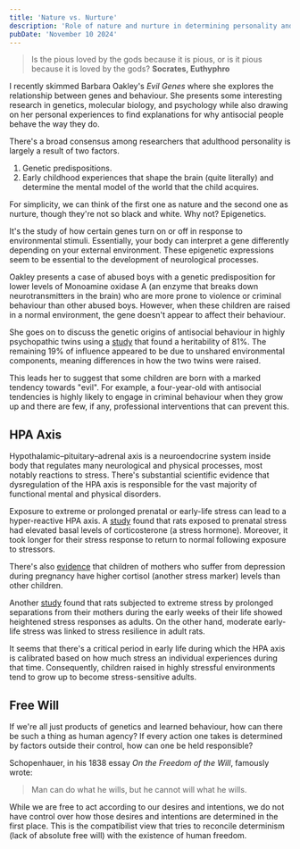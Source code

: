 ```yaml
---
title: 'Nature vs. Nurture'
description: 'Role of nature and nurture in determining personality and its implications for free will'
pubDate: 'November 10 2024'
---
```


> Is the pious loved by the gods because it is pious, or is it pious because it is loved by the gods?
> **Socrates, Euthyphro**

I recently skimmed Barbara Oakley's _Evil Genes_ where she explores the relationship between genes and behaviour. She presents some interesting research in genetics, molecular biology, and psychology while also drawing on her personal experiences to find explanations for why antisocial people behave the way they do.

There's a broad consensus among researchers that adulthood personality is largely a result of two factors.

1. Genetic predispositions.
2. Early childhood experiences that shape the brain (quite literally) and determine the mental model of the world that the child acquires.

For simplicity, we can think of the first one as nature and the second one as nurture, though they're not so black and white. Why not? Epigenetics.

It's the study of how certain genes turn on or off in response to environmental stimuli. Essentially, your body can interpret a gene differently depending on your external environment. These epigenetic expressions seem to be essential to the development of neurological processes.

Oakley presents a case of abused boys with a genetic predisposition for lower levels of Monoamine oxidase A (an enzyme that breaks down neurotransmitters in the brain) who are more prone to violence or criminal behaviour than other abused boys. However, when these children are raised in a normal environment, the gene doesn't appear to affect their behaviour.

She goes on to discuss the genetic origins of antisocial behaviour in highly psychopathic twins using a [study](https://pubmed.ncbi.nlm.nih.gov/15877765/) that found a heritability of 81%. The remaining 19% of influence appeared to be due to unshared environmental components, meaning differences in how the two twins were raised.

This leads her to suggest that some children are born with a marked tendency towards "evil". For example, a four-year-old with antisocial tendencies is highly likely to engage in criminal behaviour when they grow up and there are few, if any, professional interventions that can prevent this.

## HPA Axis

Hypothalamic–pituitary–adrenal axis is a neuroendocrine system inside body that regulates many neurological and physical processes, most notably reactions to stress. There's substantial scientific evidence that dysregulation of the HPA axis is responsible for the vast majority of functional mental and physical disorders.

Exposure to extreme or prolonged prenatal or early-life stress can lead to a hyper-reactive HPA axis. A [study](<https://onlinelibrary.wiley.com/doi/10.1002/(SICI)1097-4695(19990905)40:3%3C302::AID-NEU3%3E3.0.CO;2-7>) found that rats exposed to prenatal stress had elevated basal levels of corticosterone (a stress hormone). Moreover, it took longer for their stress response to return to normal following exposure to stressors.

There's also [evidence](https://www.tandfonline.com/doi/abs/10.1080/10253890500044521) that children of mothers who suffer from depression during pregnancy have higher cortisol (another stress marker) levels than other children.

Another [study](https://www.science.org/doi/10.1126/science.277.5332.1659) found that rats subjected to extreme stress by prolonged separations from their mothers during the early weeks of their life showed heightened stress responses as adults. On the other hand, moderate early-life stress was linked to stress resilience in adult rats.

It seems that there's a critical period in early life during which the HPA axis is calibrated based on how much stress an individual experiences during that time. Consequently, children raised in highly stressful environments tend to grow up to become stress-sensitive adults.

## Free Will

If we're all just products of genetics and learned behaviour, how can there be such a thing as human agency? If every action one takes is determined by factors outside their control, how can one be held responsible?

Schopenhauer, in his 1838 essay _On the Freedom of the Will_, famously wrote:

> Man can do what he wills, but he cannot will what he wills.

While we are free to act according to our desires and intentions, we do not have control over how those desires and intentions are determined in the first place. This is the compatibilist view that tries to reconcile determinism (lack of absolute free will) with the existence of human freedom.
